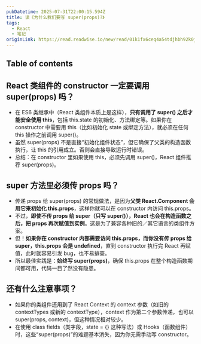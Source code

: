 ```yaml
---
pubDatetime: 2025-07-31T22:00:15.594Z
title: 读《为什么我们要写 super(props)?》
tags:
  - React
  - 笔记
originLink: https://read.readwise.io/new/read/01k1fx6ceq4a54tdjhbh92k0jn
---
```


## Table of contents

## React 类组件的 constructor 一定要调用 super(props) 吗？

- 在 ES6 类继承中（React 类组件本质上是这样），**只有调用了 super() 之后才能安全使用 this**，包括 this.state 的初始化、方法绑定等。如果你在 constructor 中需要用 this（比如初始化 state 或绑定方法），就必须在任何 this 操作之前调用 super()。
- 虽然 super(props) 不是直接“初始化组件状态”，但它确保了父类的构造函数执行，让 this 的引用成立。否则会直接导致运行时错误。
- 总结：在 constructor 里如果使用 this，必须先调用 super()，React 组件推荐 super(props)。

## super 方法里必须传 props 吗？

- 传递 props 给 super(props) 的常规做法，是因为**父类 React.Component 会用它来初始化 this.props**，这样你就可以在 constructor 内访问 this.props。
- 不过，**即使不传 props 给 super（只写 super()），React 也会在构造函数之后，把 props 再次赋值到实例**。这是为了兼容各种旧的／其它语言的类组件方案。
- 但！**如果你在 constructor 内部需要访问 this.props，而你没有传 props 给 super，this.props 会是 undefined**，直到 constructor 执行完 React 再赋值，此时就容易引发 bug，也不易排查。
- 所以最佳实践是：**始终写 super(props)**，确保 this.props 在整个构造函数期间都可用，代码一目了然没有隐患。

## 还有什么注意事项？

- 如果你的类组件还用到了 React Context 的 context 参数（如旧的 contextTypes 或新的 contextType），context 作为第二个参数传递，也可以 super(props, context)，但这种情况相对较少。
- 在使用 class fields（类字段，state = {} 这种写法）或 Hooks（函数组件）时，这些“super(props)”的难题基本消失，因为你无需手动写 constructor。
